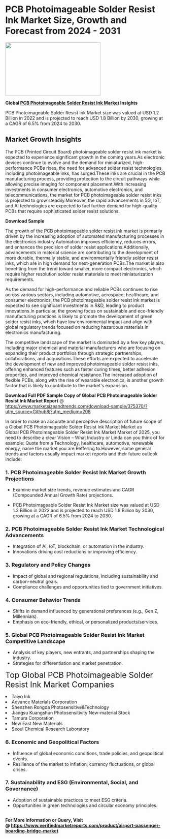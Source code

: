 <H1>PCB Photoimageable Solder Resist Ink Market Size, Growth and Forecast from 2024 - 2031</H1><img class="aligncenter size-medium wp-image-584254" src="https://thirdeyenews.in/wp-content/uploads/2024/09/Global-Market-Research-300x168.jpeg" alt="" width="300" height="168" /><p><strong>Global&nbsp;<a href="https://www.marketsizeandtrends.com/download-sample/375370/?utm_source=Github8j?utm_medium=208">PCB Photoimageable Solder Resist Ink Market</a> Insights</strong></p><p>PCB Photoimageable Solder Resist Ink Market size was valued at USD 1.2 Billion in 2022 and is projected to reach USD 1.8 Billion by 2030, growing at a CAGR of 6.5% from 2024 to 2030.</p><p><h2>Market Growth Insights</h2> <p>The PCB (Printed Circuit Board) photoimageable solder resist ink market is expected to experience significant growth in the coming years.As electronic devices continue to evolve and the demand for miniaturized, high-performance PCBs rises, the need for advanced solder resist technologies, including photoimageable inks, has surged.These inks are crucial in the PCB manufacturing process, providing protection to the circuit pathways while allowing precise imaging for component placement.With increasing investments in consumer electronics, automotive electronics, and telecommunications, the market for PCB photoimageable solder resist inks is projected to grow steadily.Moreover, the rapid advancements in 5G, IoT, and AI technologies are expected to fuel further demand for high-quality PCBs that require sophisticated solder resist solutions.</p> <p><strong>Download Sample</strong></p> <p>The growth of the PCB photoimageable solder resist ink market is primarily driven by the increasing adoption of automated manufacturing processes in the electronics industry.Automation improves efficiency, reduces errors, and enhances the precision of solder resist applications.Additionally, advancements in material science are contributing to the development of more durable, thermally stable, and environmentally friendly solder resist inks, which are in high demand for next-generation PCBs.The market is also benefiting from the trend toward smaller, more compact electronics, which require higher resolution solder resist materials to meet miniaturization requirements.</p> <p>As the demand for high-performance and reliable PCBs continues to rise across various sectors, including automotive, aerospace, healthcare, and consumer electronics, the PCB photoimageable solder resist ink market is expected to see significant investments in R&D, leading to product innovations.In particular, the growing focus on sustainable and eco-friendly manufacturing practices is likely to promote the development of green solder resist inks, which have low environmental impact and align with global regulatory trends focused on reducing hazardous materials in electronics manufacturing.</p> <p>The competitive landscape of the market is dominated by a few key players, including major chemical and material manufacturers who are focusing on expanding their product portfolios through strategic partnerships, collaborations, and acquisitions.These efforts are expected to accelerate the development of new and improved photoimageable solder resist inks, offering enhanced features such as faster curing times, better adhesion properties, and improved chemical resistance.The increased adoption of flexible PCBs, along with the rise of wearable electronics, is another growth factor that is likely to contribute to the market's expansion.</p> <p><span class=""><strong>Download Full PDF Sample Copy of Global PCB Photoimageable Solder Resist Ink Market Report</strong> @ <a href="https://www.marketsizeandtrends.com/download-sample/375370/?utm_source=Github8j?utm_medium=208" target="_blank">https://www.marketsizeandtrends.com/download-sample/375370/?utm_source=Github8j?utm_medium=208</a></span></p><p>In order to make an accurate and perceptive description of future scope of a Global&nbsp;PCB Photoimageable Solder Resist Ink Market Market as Global&nbsp;PCB Photoimageable Solder Resist Ink Market Market of 2025, you need to describe a clear Vision &ndash; What Industry or Linda can you think of for example: Quote from a Technology, healthcare, automotive, renewable energy, name the market you are Reffering to.However, some general trends and factors usually impact market reports and their future outlook include:</p><h3>1.&nbsp;<strong>PCB Photoimageable Solder Resist Ink Market Growth Projections</strong></h3><ul><li>Examine market size trends, revenue estimates and CAGR (Compounded Annual Growth Rate) projections.</li><li><p>PCB Photoimageable Solder Resist Ink Market size was valued at USD 1.2 Billion in 2022 and is projected to reach USD 1.8 Billion by 2030, growing at a CAGR of 6.5% from 2024 to 2030.</p></li></ul><h3>2.&nbsp;<strong>PCB Photoimageable Solder Resist Ink Market Technological Advancements</strong></h3><ul><li>Integration of AI, IoT, blockchain, or automation in the industry.</li><li>Innovations driving cost reductions or improving efficiency.</li></ul><h3>3.&nbsp;<strong>Regulatory and Policy Changes</strong></h3><ul><li>Impact of global and regional regulations, including sustainability and carbon-neutral goals.</li><li>Compliance challenges and opportunities tied to government initiatives.</li></ul><h3>4.&nbsp;<strong>Consumer Behavior Trends</strong></h3><ul><li>Shifts in demand influenced by generational preferences (e.g., Gen Z, Millennials).</li><li>Emphasis on eco-friendly, ethical, or personalized products/services.</li></ul><h3>5.&nbsp;<strong>Global PCB Photoimageable Solder Resist Ink Market Competitive Landscape</strong></h3><ul><li>Analysis of key players, new entrants, and partnerships shaping the industry.</li><li>Strategies for differentiation and market penetration.</li></ul><p data-pm-slice="1 1 []"><span style="color: inherit; font-family: inherit; font-size: 25px;">Top Global PCB Photoimageable Solder Resist Ink Market Companies</span></p><div class="" data-test-id=""><p><li>Taiyo Ink</li><li> Advance Materials Corporation</li><li> Shenzhen Rongda Photosensitive&Technology</li><li> Jiangsu Kuangshun Photosensitivity New-material Stock</li><li> Tamura Corporation</li><li> New East New Materials</li><li> Seoul Chemical Research Laboratory</li></p></div><h3>6.&nbsp;<strong>Economic and Geopolitical Factors</strong></h3><ul><li>Influence of global economic conditions, trade policies, and geopolitical events.</li><li>Resilience of the market to inflation, currency fluctuations, or global crises.</li></ul><h3>7.&nbsp;<strong>Sustainability and ESG (Environmental, Social, and Governance)</strong></h3><ul><li>Adoption of sustainable practices to meet ESG criteria.</li><li>Opportunities in green technologies and circular economy principles.</li></ul><h2><strong style="font-size: 14px;">For More Information or Query, Visit @&nbsp;</strong><a style="background-color: #ffffff; font-size: 14px;" href="https://www.marketsizeandtrends.com/report/pcb-photoimageable-solder-resist-ink-market/" target="_blank">https://www.verifiedmarketreports.com/product/airport-passenger-boarding-bridge-market</a></h2>